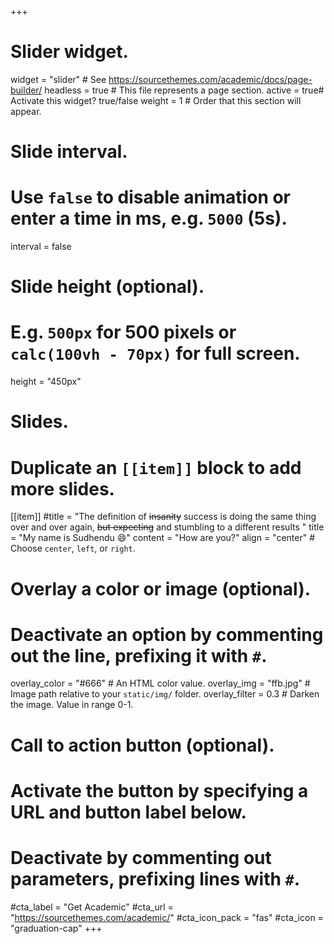 +++
# Slider widget.
widget = "slider"  # See https://sourcethemes.com/academic/docs/page-builder/
headless = true  # This file represents a page section.
active = true# Activate this widget? true/false
weight = 1  # Order that this section will appear.

# Slide interval.
# Use `false` to disable animation or enter a time in ms, e.g. `5000` (5s).
interval = false

# Slide height (optional).
# E.g. `500px` for 500 pixels or `calc(100vh - 70px)` for full screen.
height = "450px"

# Slides.
# Duplicate an `[[item]]` block to add more slides.
[[item]]
  #title = "The definition of ~~insanity~~ success is doing the same thing over and over again, ~~but expecting~~ and stumbling to a different results "
  title = "My name is Sudhendu :smile:"
  content = "How are you?"
  align = "center"  # Choose `center`, `left`, or `right`.

  # Overlay a color or image (optional).
  #   Deactivate an option by commenting out the line, prefixing it with `#`.
  overlay_color = "#666"  # An HTML color value.
  overlay_img = "ffb.jpg"  # Image path relative to your `static/img/` folder.
  overlay_filter = 0.3  # Darken the image. Value in range 0-1.

  # Call to action button (optional).
  #   Activate the button by specifying a URL and button label below.
  #   Deactivate by commenting out parameters, prefixing lines with `#`.
  #cta_label = "Get Academic"
  #cta_url = "https://sourcethemes.com/academic/"
  #cta_icon_pack = "fas"
  #cta_icon = "graduation-cap"
+++
